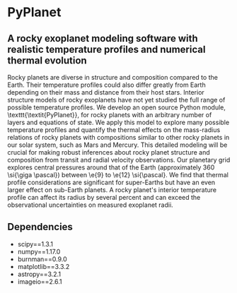 # PyPlanet 
## A rocky exoplanet modeling software with realistic temperature profiles and numerical thermal evolution
Rocky planets are diverse in structure and composition compared to the Earth. Their temperature profiles could also differ greatly from Earth depending on their mass and distance from their host stars. Interior structure models of rocky exoplanets have not yet studied the full range of possible temperature profiles. We develop an open source Python module, \texttt{\textit{PyPlanet}}, for rocky planets with an arbitrary number of layers and equations of state. We apply this model to explore many possible temperature profiles and quantify the thermal effects on the mass-radius relations of rocky planets with compositions similar to other rocky planets in our solar system, such as Mars and Mercury. This detailed modeling will be crucial for making robust inferences about rocky planet structure and composition from transit and radial velocity observations. Our planetary grid explores central pressures around that of the Earth (approximately 360 \si{\giga \pascal}) between \e{9} to \e{12} \si{\pascal}. We find that thermal profile considerations are significant for super-Earths but have an even larger effect on sub-Earth planets. A rocky planet's interior temperature profile can affect its radius by several percent and can exceed the observational uncertainties on measured exoplanet radii. 
## Dependencies
* scipy==1.3.1
* numpy==1.17.0
* burnman==0.9.0
* matplotlib==3.3.2
* astropy==3.2.1
* imageio==2.6.1
